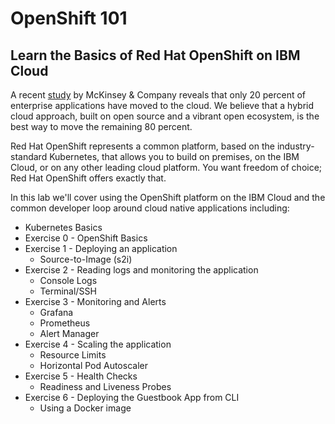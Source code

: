 # OpenShift 101

## Learn the Basics of Red Hat OpenShift on IBM Cloud

A recent [study](https://github.com/svennam92/openshift101/tree/ab7f1406831de9aa1a60da349dd5bff8d11f7e13/workshop/study/README.md) by McKinsey & Company reveals that only 20 percent of enterprise applications have moved to the cloud. We believe that a hybrid cloud approach, built on open source and a vibrant open ecosystem, is the best way to move the remaining 80 percent.

Red Hat OpenShift represents a common platform, based on the industry-standard Kubernetes, that allows you to build on premises, on the IBM Cloud, or on any other leading cloud platform. You want freedom of choice; Red Hat OpenShift offers exactly that.

In this lab we'll cover using the OpenShift platform on the IBM Cloud and the common developer loop around cloud native applications including:

* Kubernetes Basics
* Exercise 0 - OpenShift Basics
* Exercise 1 - Deploying an application
    * Source-to-Image \(s2i\)
* Exercise 2 - Reading logs and monitoring the application
    * Console Logs
    * Terminal/SSH
* Exercise 3 - Monitoring and Alerts
    * Grafana
    * Prometheus
    * Alert Manager
* Exercise 4 - Scaling the application
    * Resource Limits
    * Horizontal Pod Autoscaler
* Exercise 5 - Health Checks
    * Readiness and Liveness Probes
* Exercise 6 - Deploying the Guestbook App from CLI
    * Using a Docker image


